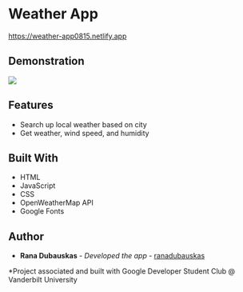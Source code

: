 # Weather App
https://weather-app0815.netlify.app

## Demonstration

![](demo.gif)

## Features
- Search up local weather based on city
- Get weather, wind speed, and humidity

## Built With

- HTML
- JavaScript
- CSS
- OpenWeatherMap API
- Google Fonts



## Author
  - **Rana Dubauskas** - *Developed the app* -
    [ranadubauskas](https://github.com/ranadubauskas)
  
*Project associated and built with Google Developer Student Club @ Vanderbilt University
